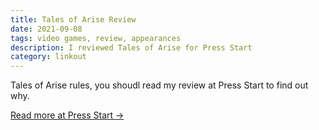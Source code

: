 ```yaml
---
title: Tales of Arise Review
date: 2021-09-08
tags: video games, review, appearances
description: I reviewed Tales of Arise for Press Start
category: linkout
---
```


Tales of Arise rules, you shoudl read my review at Press Start to find out why.

[Read more at Press Start →](https://press-start.com.au/reviews/ps5-reviews/2021/09/08/tales-of-arise-review-a-solid-entry/)
<!--more-->

